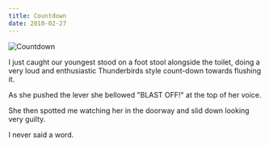 ```yaml
---
title: Countdown
date: 2010-02-27
---
```


![Countdown](https://source.unsplash.com/DWyRC2juMgs/1600x900)

I just caught our youngest stood on a foot stool alongside the toilet, doing a very loud and enthusiastic Thunderbirds style count-down towards flushing it.

As she pushed the lever she bellowed "BLAST OFF!" at the top of her voice.

She then spotted me watching her in the doorway and slid down looking very guilty.

I never said a word.